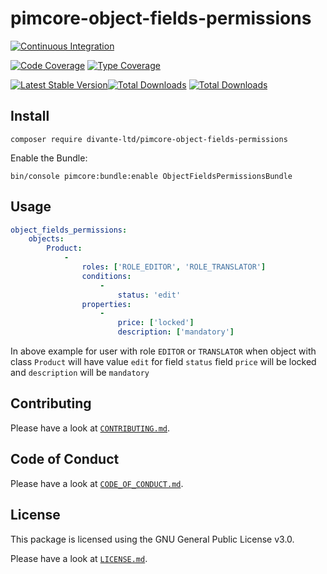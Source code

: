 # pimcore-object-fields-permissions

[![Continuous Integration](https://github.com/divanteltd/pimcore-object-fields-permissions/workflows/Continuous%20Integration/badge.svg)](https://github.com/divanteltd/pimcore-object-fields-permissions/actions)

[![Code Coverage](https://codecov.io/gh/divanteltd/pimcore-object-fields-permissions/branch/master/graph/badge.svg)](https://codecov.io/gh/divanteltd/pimcore-object-fields-permissions)
[![Type Coverage](https://shepherd.dev/github/divanteltd/pimcore-object-fields-permissions/coverage.svg)](https://shepherd.dev/github/divanteltd/pimcore-object-fields-permissions)

[![Latest Stable Version](https://poser.pugx.org/divante-ltd/pimcore-object-fields-permissions/v/stable)](https://packagist.org/packages/divante-ltd/pimcore-object-fields-permissions)[![Total Downloads](https://poser.pugx.org/divanteltd/pimcore-object-fields-permissions/downloads)](https://packagist.org/packages/divanteltd/pimcore-object-fields-permissions)
[![Total Downloads](https://poser.pugx.org/divante-ltd/pimcore-object-fields-permissions/downloads)](https://packagist.org/packages/divante-ltd/pimcore-object-fields-permissions)

## Install

```
composer require divante-ltd/pimcore-object-fields-permissions
```

Enable the Bundle:
```
bin/console pimcore:bundle:enable ObjectFieldsPermissionsBundle

```
## Usage

```yaml
object_fields_permissions:
    objects:
        Product:
            -
                roles: ['ROLE_EDITOR', 'ROLE_TRANSLATOR']
                conditions:
                    -
                        status: 'edit'
                properties:
                    -
                        price: ['locked']
                        description: ['mandatory']
```
In above example for user with role `EDITOR` or `TRANSLATOR` when object with class `Product` will have value `edit` for field `status` field `price` will be locked and `description` will be `mandatory`

## Contributing

Please have a look at [`CONTRIBUTING.md`](.github/CONTRIBUTING.md).

## Code of Conduct

Please have a look at [`CODE_OF_CONDUCT.md`](.github/CODE_OF_CONDUCT.md).

## License

This package is licensed using the GNU General Public License v3.0.

Please have a look at [`LICENSE.md`](LICENSE.md).
